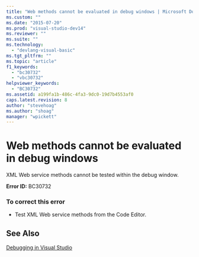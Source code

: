 ```yaml
---
title: "Web methods cannot be evaluated in debug windows | Microsoft Docs"
ms.custom: ""
ms.date: "2015-07-20"
ms.prod: "visual-studio-dev14"
ms.reviewer: ""
ms.suite: ""
ms.technology: 
  - "devlang-visual-basic"
ms.tgt_pltfrm: ""
ms.topic: "article"
f1_keywords: 
  - "bc30732"
  - "vbc30732"
helpviewer_keywords: 
  - "BC30732"
ms.assetid: a199fa1b-486c-4fa3-9dc0-19d7b4553af0
caps.latest.revision: 8
author: "stevehoag"
ms.author: "shoag"
manager: "wpickett"
---
```

# Web methods cannot be evaluated in debug windows
XML Web service methods cannot be tested within the debug window.  
  
 **Error ID:** BC30732  
  
### To correct this error  
  
-   Test XML Web service methods from the Code Editor.  
  
## See Also  
 [Debugging in Visual Studio](/visual-studio/debugger/debugging-in-visual-studio)